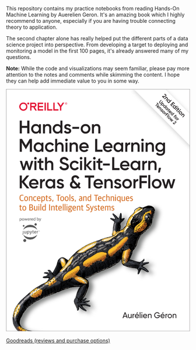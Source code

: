 This repository contains my practice notebooks from reading Hands-On Machine Learning by Auerelien Geron.
It's an amazing book which I highly recommend to anyone, especially if you are having trouble connecting theory to application. 

The second chapter alone has really helped put the different parts of a data science project into perspective.
From developing a target to deploying and monitoring a model in the first 100 pages, it's already answered many of my questions.

**Note:** While the code and visualizations may seem familiar, please pay more attention to the notes and comments while skimming the content. I hope they can help add immediate value to you in some way.

![alt text](https://github.com/mattjperez/hands-on-ml/blob/master/handson.jpg?raw=true)

[Goodreads (reviews and purchase options)](https://www.goodreads.com/book/show/40363665-hands-on-machine-learning-with-scikit-learn-keras-and-tensorflow?from_search=true&from_srp=true&qid=FASvNdZk1R&rank=2)
